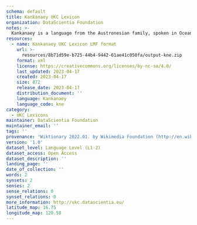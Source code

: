 ```yaml
---
schema: default
title: Kankanaey UKC Lexicon
organization: DataScientia Foundation
notes: >-
  Kankanaey is a language from the Austronesian family, spoken in Oceania. The UKC Lexicon of Kankanaey is represented as a lexico-semantic network. It consists of words, word senses, synsets, as well as sense-level and synset-level relationships.
resources:
  - name: Kankanaey UKC Lexicon LMF format
    url: >-
      resources/8b71d59e-b725-44b4-9442-61ae41c050fa/output-kne.zip
    format: xml
    license: https://creativecommons.org/licenses/by-nc-sa/4.0/
    last_updated: 2023-04-17
    created: 2023-04-17
    size: 872
    release_date: 2023-04-17
    distribution_document: ''
    language: Kankanaey
    language_code: kne
category:
  - UKC Lexicons
maintainer: DataScientia Foundation
maintainer_email: ''
tags: ''
provenance: 'Wiktionary 2022.01. by Wikimedia Foundation (http://en.wiktionary.org); Princeton WordNet 2.1 by Princeton University (https://wordnet.princeton.edu)'
version: '1.0'
dataset_level: Language Level (L1-2)
dataset_access: Open Access
dataset_description: ''
landing_page: ''
date_of_collection: ''
words: 2
synsets: 2
senses: 2
sense_relations: 0
synset_relations: 0
more_information: http://ukc.datascientia.eu/
latitude_map: 16.75
longitude_map: 120.58
---
```


